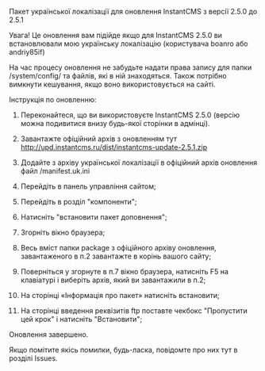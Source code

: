 Пакет української локалізації для оновлення InstantCMS з версії 2.5.0 до 2.5.1

Увага! Це оновлення вам підійде якщо для InstantCMS 2.5.0 ви встановлювали мою українську локалізацію (користувача boanro або andriy85if)

На час процесу оновлення не забудьте надати права запису для папки /system/config/ та файлів, які в ній знаходяться. Також потрібно вимкнути кешування, якщо воно використовується на сайті.

Інструкція по оновленню:

1. Переконайтеся, що ви використовуєте InstantCMS 2.5.0 (версію можна подивитися внизу будь-якої сторінки в адмінці).

2. Завантажте офіційний архів з оновленням тут http://upd.instantcms.ru/dist/instantcms-update-2.5.1.zip

3. Додайте з архіву української локалізації в офіційний архів оновлення файл /manifest.uk.ini

4. Перейдіть в панель управління сайтом;

5. Перейдіть в розділ "компоненти";

6. Натисніть "встановити пакет доповнення";
    
7. Згорніть вікно браузера;

8. Весь вміст папки package з офіційного архіву оновлення, завантаженого в п.2 завантажте в корінь вашого сайту;

9. Поверніться у згорнуте в п.7 вікно браузера, натисніть F5 на клавіатурі і виберіть архів, який ви завантажили в п.2;

10. На сторінці «Інформація про пакет» натисніть встановити;

11. На сторінці введення реквізитів ftp поставте чекбокс "Пропустити цей крок" і натисніть "Встановити";
    
Оновлення завершено.

Якщо помітите якісь помилки, будь-ласка, повідомте про них тут в розділі Issues.

